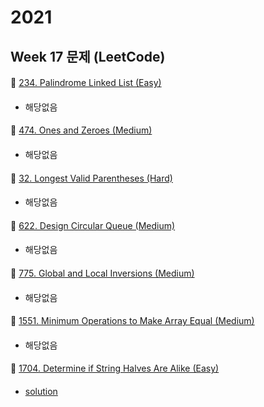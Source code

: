 # 2021
## Week 17 문제 (LeetCode)

####
👀 [234. Palindrome Linked List (Easy)](https://leetcode.com/problems/palindrome-linked-list/)
####
- 해당없음
   
   
####
👀 [474. Ones and Zeroes (Medium)](https://leetcode.com/problems/ones-and-zeroes/)
####
- 해당없음

####
👀 [32. Longest Valid Parentheses (Hard)](https://leetcode.com/problems/longest-valid-parentheses/)
####
- 해당없음

####
👀 [622. Design Circular Queue (Medium)](https://leetcode.com/problems/design-circular-queue/)
####
- 해당없음

####
👀 [775. Global and Local Inversions (Medium)](https://leetcode.com/problems/global-and-local-inversions/)
####
- 해당없음

####
👀 [1551. Minimum Operations to Make Array Equal (Medium)](https://leetcode.com/problems/minimum-operations-to-make-array-equal/)
####
- 해당없음

####
👀 [1704. Determine if String Halves Are Alike (Easy)](https://leetcode.com/problems/determine-if-string-halves-are-alike/)
####
- [solution](https://github.com/conquerex/WhatTheAlgorithm/blob/master/src/study2021/week17/week17_leet1704.kt)
